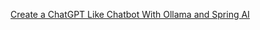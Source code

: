 [Create a ChatGPT Like Chatbot With Ollama and Spring AI](https://www.baeldung.com/spring-ai-ollama-chatgpt-like-chatbot)